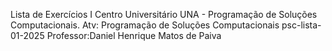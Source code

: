 Lista de Exercícios I Centro Universitário UNA - Programação de Soluções Computacionais.
Atv: Programação de Soluções Computacionais psc-lista-01-2025
Professor:Daniel Henrique Matos de Paiva
